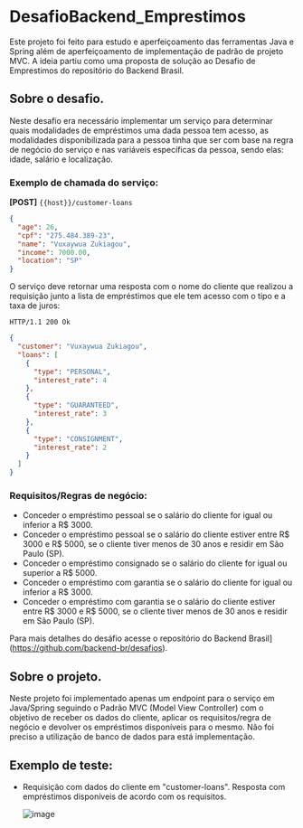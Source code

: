 # DesafioBackend_Emprestimos

Este projeto foi feito para estudo e aperfeiçoamento das ferramentas Java e Spring além de aperfeiçoamento de implementação de padrão de projeto MVC. A ideia partiu como uma proposta de solução ao Desafio de Emprestimos do repositório do Backend Brasil.

## Sobre o desafio.
Neste desafio era necessário implementar um serviço para determinar quais modalidades de empréstimos uma dada pessoa tem acesso, as modalidades disponibilizada para a pessoa tinha que ser com base na regra de negócio do serviço e nas variáveis específicas da pessoa, sendo elas: idade, salário e localização. 

### Exemplo de chamada do serviço:

**[POST]** `{{host}}/customer-loans`

```json
{
  "age": 26,
  "cpf": "275.484.389-23",
  "name": "Vuxaywua Zukiagou",
  "income": 7000.00,
  "location": "SP"
}
```

O serviço deve retornar uma resposta com o nome do cliente que realizou a requisição junto a lista de empréstimos que ele tem acesso com o tipo e a taxa de juros: 

```
HTTP/1.1 200 Ok
```

```json
{
  "customer": "Vuxaywua Zukiagou",
  "loans": [
    {
      "type": "PERSONAL",
      "interest_rate": 4
    },
    {
      "type": "GUARANTEED",
      "interest_rate": 3
    },
    {
      "type": "CONSIGNMENT",
      "interest_rate": 2
    }
  ]
}
```

### Requisitos/Regras de negócio:

- Conceder o empréstimo pessoal se o salário do cliente for igual ou inferior a R$ 3000.
- Conceder o empréstimo pessoal se o salário do cliente estiver entre R$ 3000 e R$ 5000, se o cliente tiver menos de 30
  anos e residir em São Paulo (SP).
- Conceder o empréstimo consignado se o salário do cliente for igual ou superior a R$ 5000.
- Conceder o empréstimo com garantia se o salário do cliente for igual ou inferior a R$ 3000.
- Conceder o empréstimo com garantia se o salário do cliente estiver entre R$ 3000 e R$ 5000, se o cliente tiver
  menos de 30 anos e residir em São Paulo (SP).

Para mais detalhes do desáfio acesse o repositório do Backend Brasil](https://github.com/backend-br/desafios).

## Sobre o projeto.
Neste projeto foi implementado apenas um endpoint para o serviço em Java/Spring seguindo o Padrão MVC (Model View Controller) com o objetivo de receber os dados do cliente, aplicar os requisitos/regra de negócio e devolver os empréstimos disponíveis para o mesmo. Não foi preciso a utilização de banco de dados para está implementação.

## Exemplo de teste: 

- Requisição com dados do cliente em "customer-loans". Resposta com empréstimos disponíveis de acordo com os requisitos.

  ![image](https://github.com/Icarolmo/DesafioBackend_Emprestimos/assets/72323389/4e5a9bf6-fd4f-48f9-a37f-12013c263d1f)



